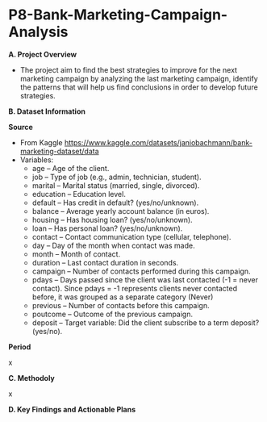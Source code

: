# P8-Bank-Marketing-Campaign-Analysis

**A. Project Overview**

- The project aim to find the best strategies to improve for the next marketing campaign by analyzing the last marketing campaign, identify the patterns that will help us find conclusions in order to develop future strategies.


**B. Dataset Information**

**Source**

- From Kaggle
https://www.kaggle.com/datasets/janiobachmann/bank-marketing-dataset/data
- Variables:
  + age – Age of the client.
  + job – Type of job (e.g., admin, technician, student).
  + marital – Marital status (married, single, divorced).
  + education – Education level.
  + default – Has credit in default? (yes/no/unknown).
  + balance – Average yearly account balance (in euros).
  + housing – Has housing loan? (yes/no/unknown).
  + loan – Has personal loan? (yes/no/unknown).
  + contact – Contact communication type (cellular, telephone).
  + day – Day of the month when contact was made.
  + month – Month of contact.
  + duration – Last contact duration in seconds.
  + campaign – Number of contacts performed during this campaign.
  + pdays – Days passed since the client was last contacted (-1 = never contact).
Since pdays = -1 represents clients never contacted before, it was grouped as a separate category (Never)
  + previous – Number of contacts before this campaign.
  + poutcome – Outcome of the previous campaign.
  + deposit – Target variable: Did the client subscribe to a term deposit? (yes/no).

**Period**

x

**C. Methodoly**

x

**D. Key Findings and Actionable Plans**
